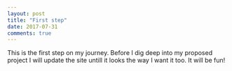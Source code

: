 ```yaml
---
layout: post
title: "First step"
date: 2017-07-31
comments: true
---
```


This is the first step on my journey. Before I dig deep into my proposed project I will update the site untill it looks
the way I want it too. It will be fun!

